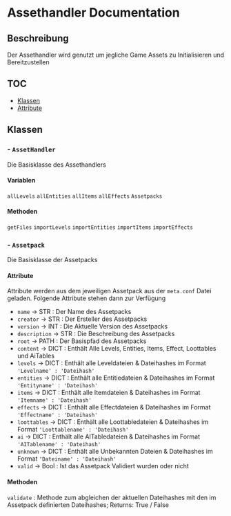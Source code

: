 # Assethandler Documentation

## Beschreibung

Der Assethandler wird genutzt um jegliche Game Assets zu Initialisieren und Bereitzustellen

## TOC

- [Klassen](#klassen)
- [Attribute](#attribute)

## Klassen

### - `AssetHandler`

Die Basisklasse des Assethandlers

#### Variablen

`allLevels`
`allEntities`
`allItems`
`allEffects`
`Assetpacks`

#### Methoden

`getFiles`
`importLevels`
`importEntities`
`importItems`
`importEffects`

### - `Assetpack`

Die Basisklasse der Assetpacks

#### Attribute

Attribute werden aus dem jeweiligen Assetpack aus der `meta.conf` Datei geladen. Folgende Attribute stehen dann zur Verfügung

- `name` -> STR : Der Name des Assetpacks
- `creator` -> STR : Der Ersteller des Assetpacks
- `version` -> INT : Die Aktuelle Version des Assetpacks
- `description` -> STR : Die Beschreibung des Assetpacks
- `root` -> PATH : Der Basispfad des Assetpacks
- `content` -> DICT : Enthält Alle Levels, Entities, Items, Effect, Loottables und AiTables
- `levels` -> DICT : Enthält alle Leveldateien & Dateihashes im Format `'Levelname' : 'Dateihash'`
- `entities` -> DICT : Enthält alle Entitiedateien & Dateihashes im Format `'Entityname' : 'Dateihash'`
- `items` -> DICT : Enthält alle Itemdateien & Dateihashes im Format `'Itemname' : 'Dateihash'`
- `effects` -> DICT : Enthält alle Effectdateien & Dateihashes im Format `'Effectname' : 'Dateihash'`
- `loottables` -> DICT : Enthält alle Loottabledateien & Dateihashes im Format `'Loottablename' : 'Dateihash'`
- `ai` -> DICT : Enthält alle AITabledateien & Dateihashes im Format `'AITablename' : 'Dateihash'`
- `unknown` -> DICT : Enthält alle Unbekannten Dateien & Dateihashes im Format `'Dateiname' : 'Dateihash'`
- `valid` -> Bool : Ist das Assetpack Validiert wurden oder nicht

#### Methoden

`validate` : Methode zum abgleichen der aktuellen Dateihashes mit den im Assetpack definierten Dateihashes; Returns: True / False
